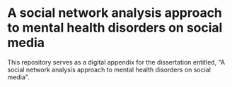 # A social network analysis approach to mental health disorders on social media

This repository serves as a digital appendix for the dissertation entitled, "A social network analysis approach to mental health disorders on social media". 
